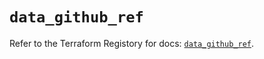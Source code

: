 # `data_github_ref`

Refer to the Terraform Registory for docs: [`data_github_ref`](https://registry.terraform.io/providers/integrations/github/5.25.0/docs/data-sources/ref).
